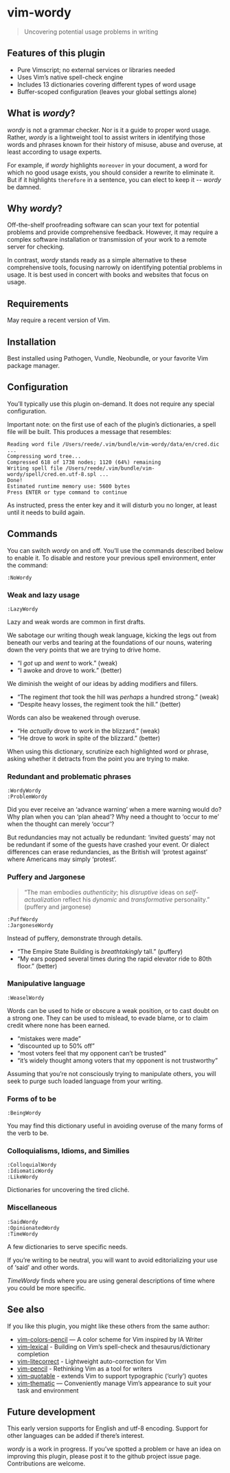 # vim-wordy

> Uncovering potential usage problems in writing

## Features of this plugin

* Pure Vimscript; no external services or libraries needed
* Uses Vim’s native spell-check engine
* Includes 13 dictionaries covering different types of word usage
* Buffer-scoped configuration (leaves your global settings alone)

## What is _wordy_?

_wordy_ is not a grammar checker. Nor is it a guide to proper word usage.
Rather, _wordy_ is a lightweight tool to assist writers in identifying
those words and phrases known for their history of misuse, abuse and
overuse, at least according to usage experts.

For example, if _wordy_ highlights `moreover` in your document, a word for
which no good usage exists, you should consider a rewrite to eliminate it. 
But if it highlights `therefore` in a sentence, you can elect to keep it 
-- _wordy_ be damned.

## Why _wordy_?

Off-the-shelf proofreading software can scan your text for potential problems
and provide comprehensive feedback. However, it may require a complex
software installation or transmission of your work to a remote server for 
checking. 

In contrast, _wordy_ stands ready as a simple alternative to these
comprehensive tools, focusing narrowly on identifying potential problems
in usage. It is best used in concert with books and websites that focus on
usage.

## Requirements

May require a recent version of Vim.

## Installation

Best installed using Pathogen, Vundle, Neobundle, or your favorite Vim
package manager.

## Configuration

You’ll typically use this plugin on-demand. It does not require any
special configuration.

Important note: on the first use of each of the plugin’s dictionaries,
a spell file will be built. This produces a message that resembles:

```
Reading word file /Users/reede/.vim/bundle/vim-wordy/data/en/cred.dic ...
Compressing word tree...
Compressed 618 of 1738 nodes; 1120 (64%) remaining
Writing spell file /Users/reede/.vim/bundle/vim-wordy/spell/cred.en.utf-8.spl ...
Done!
Estimated runtime memory use: 5600 bytes
Press ENTER or type command to continue
```

As instructed, press the enter key and it will disturb you no longer, at
least until it needs to build again.

## Commands

You can switch _wordy_ on and off. You’ll use the commands described below
to enable it. To disable and restore your previous spell environment,
enter the command:

```
:NoWordy
```

### Weak and lazy usage

```
:LazyWordy
```

Lazy and weak words are common in first drafts.

We sabotage our writing though weak language, kicking the legs out from
beneath our verbs and tearing at the foundations of our nouns, watering
down the very points that we are trying to drive home.

* “I _got_ up and _went_ to work.” (weak)
* “I awoke and drove to work.” (better)

We diminish the weight of our ideas by adding modifiers and fillers.

* “The regiment _that_ took the hill was _perhaps_ a hundred strong.” (weak)
* “Despite heavy losses, the regiment took the hill.” (better)

Words can also be weakened through overuse.

* “He _actually_ drove to work in the blizzard.” (weak)
* “He drove to work in spite of the blizzard.” (better)

When using this dictionary, scrutinize each highlighted word or phrase,
asking whether it detracts from the point you are trying to make.

### Redundant and problematic phrases

```
:WordyWordy
:ProblemWordy
```

Did you ever receive an ‘advance warning’ when a mere warning would do?
Why plan when you can ‘plan ahead’? Why need a thought to ‘occur to me’
when the thought can merely ‘occur’?

But redundancies may not actually be redundant: ‘invited guests’ may not
be redundant if some of the guests have crashed your event. Or dialect
differences can erase redundancies, as the British will ‘protest against’
where Americans may simply ‘protest’.

### Puffery and Jargonese

> “The man embodies _authenticity_; his _disruptive_ ideas on
> _self-actualization_ reflect his _dynamic_ and _transformative_
> personality.” (puffery and jargonese)

```
:PuffWordy
:JargoneseWordy
```

Instead of puffery, demonstrate through details.

* “The Empire State Building is _breathtakingly_ tall.” (puffery)
* “My ears popped several times during the rapid elevator ride
  to 80th floor.” (better)

### Manipulative language

```
:WeaselWordy
```

Words can be used to hide or obscure a weak position, or to cast doubt on
a strong one. They can be used to mislead, to evade blame, or to claim credit 
where none has been earned.

* “mistakes were made”
* “discounted up to 50% off”
* “most voters feel that my opponent can’t be trusted”
* “it’s widely thought among voters that my opponent is not trustworthy”

Assuming that you’re not consciously trying to manipulate others, you will
seek to purge such loaded language from your writing.

### Forms of to be

```
:BeingWordy
```

You may find this dictionary useful in avoiding overuse of the many forms
of the verb to be.

### Colloquialisms, Idioms, and Similies

```
:ColloquialWordy
:IdiomaticWordy
:LikeWordy
```

Dictionaries for uncovering the tired cliché.

### Miscellaneous

```
:SaidWordy
:OpinionatedWordy
:TimeWordy
```

A few dictionaries to serve specific needs.

If you’re writing to be neutral, you will want to avoid editorializing
your use of ‘said’ and other words.

_TimeWordy_ finds where you are using general descriptions of time where
you could be more specific.

## See also

If you like this plugin, you might like these others from the same author:

* [vim-colors-pencil](http://github.com/reedes/vim-colors-pencil) — A color scheme for Vim inspired by IA Writer
* [vim-lexical](http://github.com/reedes/vim-lexical) - Building on Vim’s spell-check and thesaurus/dictionary completion
* [vim-litecorrect](http://github.com/reedes/vim-litecorrect) - Lightweight auto-correction for Vim
* [vim-pencil](http://github.com/reedes/vim-pencil) - Rethinking Vim as a tool for writers
* [vim-quotable](http://github.com/reedes/vim-quotable) - extends Vim to support typographic (‘curly’) quotes
* [vim-thematic](http://github.com/reedes/vim-thematic) — Conveniently manage Vim’s appearance to suit your task and environment

## Future development

This early version supports for English and utf-8 encoding. Support for
other languages can be added if there’s interest.

_wordy_ is a work in progress. If you’ve spotted a problem or have an idea
on improving this plugin, please post it to the github project issue page.
Contributions are welcome.

<!-- vim: set tw=74 :-->
